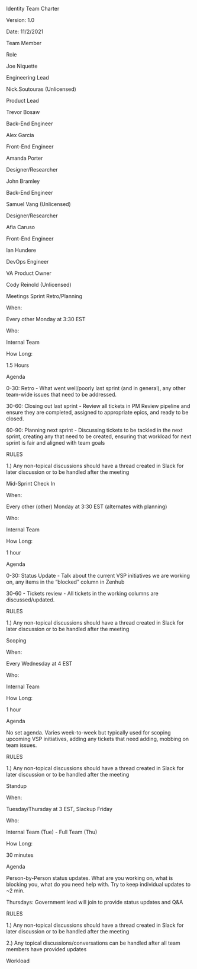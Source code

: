 

Identity Team Charter

Version: 1.0

Date: 11/2/2021

Team Member

Role

Joe Niquette

Engineering Lead

Nick.Soutouras (Unlicensed)

Product Lead

Trevor Bosaw

Back-End Engineer

Alex Garcia

Front-End Engineer

Amanda Porter

Designer/Researcher

John Bramley

Back-End Engineer

Samuel Vang (Unlicensed)

Designer/Researcher

Afia Caruso

Front-End Engineer

Ian Hundere

DevOps Engineer

VA Product Owner

Cody Reinold (Unlicensed)

Meetings
Sprint Retro/Planning

When:

Every other Monday at 3:30 EST

Who:

Internal Team

How Long:

1.5 Hours

Agenda

0-30: Retro - What went well/poorly last sprint (and in general), any other team-wide issues that need to be addressed.

30-60: Closing out last sprint - Review all tickets in PM Review pipeline and ensure they are completed, assigned to appropriate epics, and ready to be closed.

60-90: Planning next sprint - Discussing tickets to be tackled in the next sprint, creating any that need to be created, ensuring that workload for next sprint is fair and aligned with team goals

RULES

1.) Any non-topical discussions should have a thread created in Slack for later discussion or to be handled after the meeting

Mid-Sprint Check In

When:

Every other (other) Monday at 3:30 EST (alternates with planning)

Who:

Internal Team

How Long:

1 hour

Agenda

0-30: Status Update - Talk about the current VSP initiatives we are working on, any items in the “blocked” column in Zenhub

30-60 - Tickets review - All tickets in the working columns are discussed/updated.

RULES

1.) Any non-topical discussions should have a thread created in Slack for later discussion or to be handled after the meeting

Scoping

When:

Every Wednesday at 4 EST

Who:

Internal Team

How Long:

1 hour

Agenda

No set agenda. Varies week-to-week but typically used for scoping upcoming VSP initiatives, adding any tickets that need adding, mobbing on team issues.

RULES

1.) Any non-topical discussions should have a thread created in Slack for later discussion or to be handled after the meeting

Standup

When:

Tuesday/Thursday at 3 EST, Slackup Friday

Who:

Internal Team (Tue) - Full Team (Thu)

How Long:

30 minutes

Agenda

Person-by-Person status updates. What are you working on, what is blocking you, what do you need help with. Try to keep individual updates to ~2 min.

Thursdays: Government lead will join to provide status updates and Q&A

RULES

1.) Any non-topical discussions should have a thread created in Slack for later discussion or to be handled after the meeting

2.) Any topical discussions/conversations can be handled after all team members have provided updates

Workload
 
